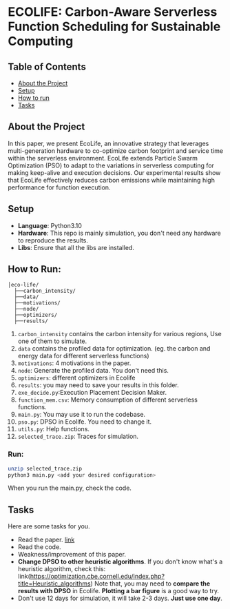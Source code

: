 # ECOLIFE: Carbon-Aware Serverless Function Scheduling for Sustainable Computing 

## Table of Contents
- [About the Project](#about-the-project)
- [Setup](#setup)
- [How to run](#how_to_run)
- [Tasks](#tasks)


## About the Project
In this paper, we present EcoLife, an innovative strategy that leverages multi-generation hardware to co-optimize carbon footprint and service time within the serverless environment. EcoLife extends Particle Swarm Optimization (PSO) to adapt to the variations in serverless computing for making keep-alive and execution decisions. Our experimental results show that EcoLife effectively reduces carbon emissions while maintaining high performance for function execution.



## Setup
- **Language**: Python3.10
- **Hardware**: This repo is mainly simulation, you don't need any hardware to reproduce the results.
- **Libs**: Ensure that all the libs are installed.

## How to Run:
```
│eco-life/
  ├──carbon_intensity/
  ├──data/
  ├──motivations/
  ├──node/
  ├──optimizers/
  ├──results/
```
1. `carbon_intensity` contains the carbon intensity for various regions, Use one of them to simulate.
2. `data` contains the profiled data for optimization. (eg. the carbon and energy data for different serverless functions)
3. `motivations`: 4 motivations in the paper.
4. `node`: Generate the profiled data. You don't need this.
5. `optimizers`: different optimizers in Ecolife
6. `results`: you may need to save your results in this folder.
7. `exe_decide.py`:Execution Placement Decision Maker.
8. `function_mem.csv`: Memory consumption of different serverless functions.
9. `main.py`: You may use it to run the codebase.
10. `pso.py`: DPSO in Ecolife. You need to change it.
11. `utils.py`: Help functions.
12. `selected_trace.zip`: Traces for simulation.

### Run:
```bash
unzip selected_trace.zip
python3 main.py <add your desired configuration>
```
When you run the main.py, check the code.



## Tasks

Here are some tasks for you.
- Read the paper. [link](https://arxiv.org/pdf/2409.02085)
- Read the code.
- Weakness/improvement of this paper.
- **Change DPSO to other heuristic algorithms**. If you don't know what's a heuristic algorithm, check this: link(https://optimization.cbe.cornell.edu/index.php?title=Heuristic_algorithms)
  Note that, you may need to **compare the results with DPSO** in Ecolife. **Plotting a bar figure** is a good way to try.
- Don't use 12 days for simulation, it will take 2-3 days. **Just use one day**.



